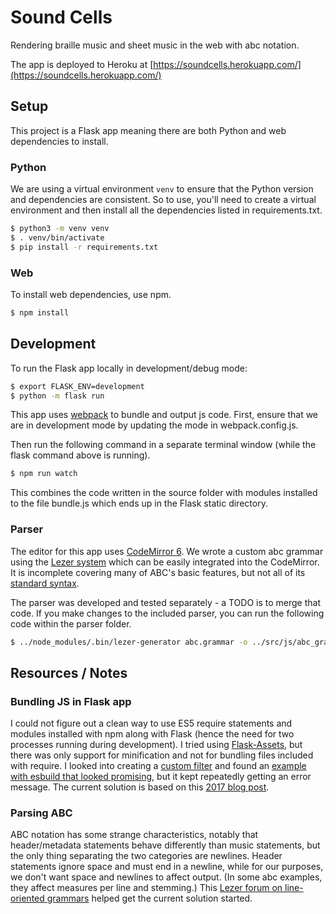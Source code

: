 # Sound Cells
Rendering braille music and sheet music in the web with abc notation.

The app is deployed to Heroku at [https://soundcells.herokuapp.com/](https://soundcells.herokuapp.com/)

## Setup
This project is a Flask app meaning there are both Python and web dependencies to install.

### Python
We are using a virtual environment `venv` to ensure that the Python version and dependencies are consistent. So to use, you'll need to create a virtual environment and then install all the dependencies listed in requirements.txt.

```bash
$ python3 -m venv venv
$ . venv/bin/activate
$ pip install -r requirements.txt
```

### Web
To install web dependencies, use npm.

```bash
$ npm install
```

## Development
To run the Flask app locally in development/debug mode:

```bash
$ export FLASK_ENV=development
$ python -m flask run
```

This app uses [webpack](https://webpack.js.org) to bundle and output js code. First, ensure that we are in development mode by updating the mode in webpack.config.js.

Then run the following command in a separate terminal window (while the flask command above is running).

```bash
$ npm run watch
```

This combines the code written in the source folder with modules installed to the file bundle.js which ends up in the Flask static directory.

### Parser
The editor for this app uses [CodeMirror 6](https://codemirror.net/6/). We wrote a custom abc grammar using the [Lezer system](https://lezer.codemirror.net) which can be easily integrated into the CodeMirror. It is incomplete covering many of ABC's basic features, but not all of its [standard syntax](https://abcnotation.com/wiki/abc:standard:v2.2).

The parser was developed and tested separately - a TODO is to merge that code. If you make changes to the included parser, you can run the following code within the parser folder.

```bash
$ ../node_modules/.bin/lezer-generator abc.grammar -o ../src/js/abc_grammar.js
```

## Resources / Notes

### Bundling JS in Flask app
I could not figure out a clean way to use ES5 require statements and modules installed with npm along with Flask (hence the need for two processes running during development). I tried using [Flask-Assets](https://flask-assets.readthedocs.io/en/latest/), but there was only support for minification and not for bundling files included with require. I looked into creating a [custom filter](https://webassets.readthedocs.io/en/latest/custom_filters.html) and found an [example with esbuild that looked promising](https://haliphax.dev/2020/09/minifying-javascript-using-esbuild-with-flask-assets/), but it kept repeatedly getting an error message. The current solution is based on this [2017 blog post](https://github.com/jrybicki-jsc/flasknpm).

### Parsing ABC
ABC notation has some strange characteristics, notably that header/metadata statements behave differently than music statements, but the only thing separating the two categories are newlines. Header statements ignore space and must end in a newline, while for our purposes, we don't want space and newlines to affect output. (In some abc examples, they affect measures per line and stemming.) This [Lezer forum on line-oriented grammars](https://discuss.codemirror.net/t/how-to-match-end-of-file-in-line-oriented-grammars/3186) helped get the current solution started.
